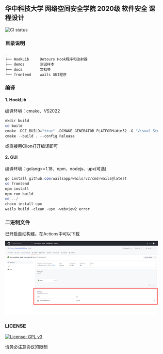 ## 华中科技大学 网络空间安全学院 2020级 软件安全 课程设计

![CI status](https://github.com/yllhwa/SwordArtOffline/actions/workflows/build.yml/badge.svg)

### 目录说明
```
.
├── HookLib     Detours Hook程序和注射器
├── demos       测试样本
├── docs        文档等
└── frontend    wails GUI程序
```

### 编译

#### 1. HookLib
编译环境：cmake、VS2022
```powershell
mkdir build
cd build
cmake -DCI_BUILD="true" -DCMAKE_GENERATOR_PLATFORM=Win32 -G "Visual Studio 17 2022" ..
cmake --build . --config Release
```
或直接用Clion打开编译即可

#### 2. GUI
编译环境：golang>=1.18、npm、nodejs、upx(可选)
```powershell
go install github.com/wailsapp/wails/v2/cmd/wails@latest
cd frontend
npm install
npm run build
cd ../
choco install upx
wails build -clean -upx -webview2 error
```

### 二进制文件

已开启自动构建，在Actions中可以下载

![image](./docs/imgs/workflow.png)

### LICENSE

[![License: GPL v3](https://img.shields.io/badge/License-GPLv3-blue.svg)](https://www.gnu.org/licenses/gpl-3.0)

请务必注意协议的限制